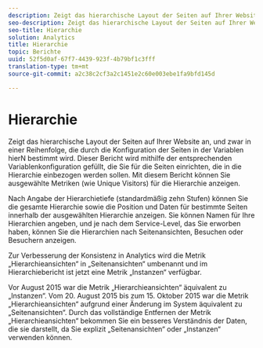 ```yaml
---
description: Zeigt das hierarchische Layout der Seiten auf Ihrer Website an, und zwar in einer Reihenfolge, die durch die Konfiguration der Seiten in der Variablen hierN bestimmt wird. Dieser Bericht wird mithilfe der entsprechenden Variablenkonfiguration gefüllt, die Sie für die Seiten einrichten, die in die Hierarchie einbezogen werden sollen. Mit diesem Bericht können Sie ausgewählte Metriken (wie Unique Visitors) für die Hierarchie anzeigen.
seo-description: Zeigt das hierarchische Layout der Seiten auf Ihrer Website an, und zwar in einer Reihenfolge, die durch die Konfiguration der Seiten in der Variablen hierN bestimmt wird. Dieser Bericht wird mithilfe der entsprechenden Variablenkonfiguration gefüllt, die Sie für die Seiten einrichten, die in die Hierarchie einbezogen werden sollen. Mit diesem Bericht können Sie ausgewählte Metriken (wie Unique Visitors) für die Hierarchie anzeigen.
seo-title: Hierarchie
solution: Analytics
title: Hierarchie
topic: Berichte
uuid: 52f5d0af-67f7-4439-923f-4b79bf1c3fff
translation-type: tm+mt
source-git-commit: a2c38c2cf3a2c1451e2c60e003ebe1fa9bfd145d

---
```



# Hierarchie

Zeigt das hierarchische Layout der Seiten auf Ihrer Website an, und zwar in einer Reihenfolge, die durch die Konfiguration der Seiten in der Variablen hierN bestimmt wird. Dieser Bericht wird mithilfe der entsprechenden Variablenkonfiguration gefüllt, die Sie für die Seiten einrichten, die in die Hierarchie einbezogen werden sollen. Mit diesem Bericht können Sie ausgewählte Metriken (wie Unique Visitors) für die Hierarchie anzeigen.

Nach Angabe der Hierarchietiefe (standardmäßig zehn Stufen) können Sie die gesamte Hierarchie sowie die Position und Daten für bestimmte Seiten innerhalb der ausgewählten Hierarchie anzeigen. Sie können Namen für Ihre Hierarchien angeben, und je nach dem Service-Level, das Sie erworben haben, können Sie die Hierarchien nach Seitenansichten, Besuchen oder Besuchern anzeigen.

Zur Verbesserung der Konsistenz in Analytics wird die Metrik „Hierarchieansichten“ in „Seitenansichten“ umbenannt und im Hierarchiebericht ist jetzt eine Metrik „Instanzen“ verfügbar.

Vor August 2015 war die Metrik „Hierarchieansichten“ äquivalent zu „Instanzen“. Vom 20. August 2015 bis zum 15. Oktober 2015 war die Metrik „Hierarchieansichten“ aufgrund einer Änderung im System äquivalent zu „Seitenansichten“. Durch das vollständige Entfernen der Metrik „Hierarchieansichten“ bekommen Sie ein besseres Verständnis der Daten, die sie darstellt, da Sie explizit „Seitenansichten“ oder „Instanzen“ verwenden können.
